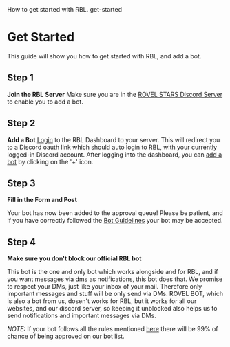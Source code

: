 <title>Get Started</title>
<description>How to get started with RBL.</description>
<url>get-started</url>

# Get Started
This guide will show you how to get started with RBL, and add a bot.

## Step 1
**Join the RBL Server**
Make sure you are in the [ROVEL STARS Discord Server](https://discord.gg/953XCpHbKF) to enable you to add a bot.


## Step 2
**Add a Bot**
[Login](https://bots.rovelstars.ga/login) to the RBL Dashboard to your server.
This will redirect you to a Discord oauth link which should auto login to RBL, with your currently logged-in Discord account.
After logging into the dashboard, you can [add a bot](https://bots.rovelstars.ga/dashboard/bots/new) by clicking on the '+' icon.


## Step 3
**Fill in the Form and Post**

Your bot has now been added to the approval queue!
Please be patient, and if you have correctly followed the [Bot Guidelines](/guidelines) your bot may be accepted.

## Step 4
**Make sure you don't block our official RBL bot**

This bot is the one and only bot which works alongside and for RBL, and if you want messages via dms as notifications, this bot does that. We promise to respect your DMs, just like your inbox of your mail. Therefore only important messages and stuff will be only send via DMs. ROVEL BOT, which is also a bot from us, dosen't works for RBL, but it works for all our websites, and our discord server, so keeping it unblocked also helps us to send notifications and important messages via DMs.



*NOTE:* If your bot follows all the rules mentioned [here](/best-practices) there will be 99% of chance of being approved on our bot list.